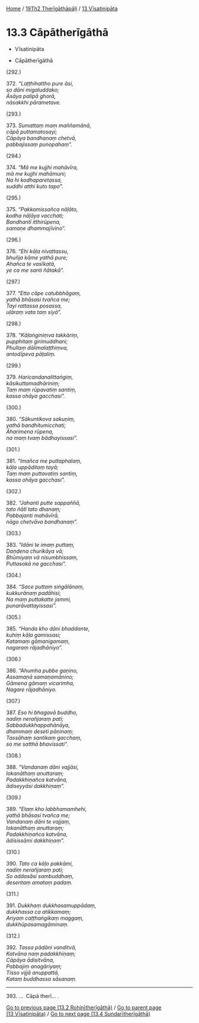 
[Home](/) / [19Th2 Therīgāthāpāḷi](...md) / [13 Vīsatinipāta](../19Th2/13.md)

# 13.3 Cāpātherīgāthā

* Vīsatinipāta

* Cāpātherīgāthā

(292.)

372\. _“Laṭṭhihattho pure āsi,_  
_so dāni migaluddako;_  
_Āsāya palipā ghorā,_  
_nāsakkhi pārametave._  


(293.)

373\. _Sumattaṃ maṃ maññamānā,_  
_cāpā puttamatosayi;_  
_Cāpāya bandhanaṃ chetvā,_  
_pabbajissaṃ punopahaṃ”._  


(294.)

374\. _“Mā me kujjhi mahāvīra,_  
_mā me kujjhi mahāmuni;_  
_Na hi kodhaparetassa,_  
_suddhi atthi kuto tapo”._  


(295.)

375\. _“Pakkamissañca nāḷāto,_  
_kodha nāḷāya vacchati;_  
_Bandhantī itthirūpena,_  
_samaṇe dhammajīvino”._  


(296.)

376\. _“Ehi kāḷa nivattassu,_  
_bhuñja kāme yathā pure;_  
_Ahañca te vasīkatā,_  
_ye ca me santi ñātakā”._  


(297.)

377\. _“Etto cāpe catubbhāgaṃ,_  
_yathā bhāsasi tvañca me;_  
_Tayi rattassa posassa,_  
_uḷāraṃ vata taṃ siyā”._  


(298.)

378\. _“Kāḷaṅginiṃva takkāriṃ,_  
_pupphitaṃ girimuddhani;_  
_Phullaṃ dālimalaṭṭhiṃva,_  
_antodīpeva pāṭaliṃ._  


(299.)

379\. _Haricandanalittaṅgiṃ,_  
_kāsikuttamadhāriniṃ;_  
_Taṃ maṃ rūpavatiṃ santiṃ,_  
_kassa ohāya gacchasi”._  


(300.)

380\. _“Sākuntikova sakuṇiṃ,_  
_yathā bandhitumicchati;_  
_Āharimena rūpena,_  
_na maṃ tvaṃ bādhayissasi”._  


(301.)

381\. _“Imañca me puttaphalaṃ,_  
_kāḷa uppāditaṃ tayā;_  
_Taṃ maṃ puttavatiṃ santiṃ,_  
_kassa ohāya gacchasi”._  


(302.)

382\. _“Jahanti putte sappaññā,_  
_tato ñātī tato dhanaṃ;_  
_Pabbajanti mahāvīrā,_  
_nāgo chetvāva bandhanaṃ”._  


(303.)

383\. _“Idāni te imaṃ puttaṃ,_  
_Daṇḍena churikāya vā;_  
_Bhūmiyaṃ vā nisumbhissaṃ,_  
_Puttasokā na gacchasi”._  


(304.)

384\. _“Sace puttaṃ siṅgālānaṃ,_  
_kukkurānaṃ padāhisi;_  
_Na maṃ puttakatte jammi,_  
_punarāvattayissasi”._  


(305.)

385\. _“Handa kho dāni bhaddante,_  
_kuhiṃ kāḷa gamissasi;_  
_Katamaṃ gāmanigamaṃ,_  
_nagaraṃ rājadhāniyo”._  


(306.)

386\. _“Ahumha pubbe gaṇino,_  
_Assamaṇā samaṇamānino;_  
_Gāmena gāmaṃ vicarimha,_  
_Nagare rājadhāniyo._  


(307.)

387\. _Eso hi bhagavā buddho,_  
_nadiṃ nerañjaraṃ pati;_  
_Sabbadukkhappahānāya,_  
_dhammaṃ deseti pāṇinaṃ;_  
_Tassāhaṃ santikaṃ gacchaṃ,_  
_so me satthā bhavissati”._  


(308.)

388\. _“Vandanaṃ dāni vajjāsi,_  
_lokanāthaṃ anuttaraṃ;_  
_Padakkhiṇañca katvāna,_  
_ādiseyyāsi dakkhiṇaṃ”._  


(309.)

389\. _“Etaṃ kho labbhamamhehi,_  
_yathā bhāsasi tvañca me;_  
_Vandanaṃ dāni te vajjaṃ,_  
_lokanāthaṃ anuttaraṃ;_  
_Padakkhiṇañca katvāna,_  
_ādisissāmi dakkhiṇaṃ”._  


(310.)

390\. _Tato ca kāḷo pakkāmi,_  
_nadiṃ nerañjaraṃ pati;_  
_So addasāsi sambuddhaṃ,_  
_desentaṃ amataṃ padaṃ._  


(311.)

391\. _Dukkhaṃ dukkhasamuppādaṃ,_  
_dukkhassa ca atikkamaṃ;_  
_Ariyaṃ caṭṭhaṅgikaṃ maggaṃ,_  
_dukkhūpasamagāminaṃ._  


(312.)

392\. _Tassa pādāni vanditvā,_  
_Katvāna naṃ padakkhiṇaṃ;_  
_Cāpāya ādisitvāna,_  
_Pabbajiṃ anagāriyaṃ;_  
_Tisso vijjā anuppattā,_  
_Kataṃ buddhassa sāsanaṃ._  


---

393\. …  Cāpā therī… .



[Go to previous page (13.2 Rohinītherīgāthā)](13.2.md) / [Go to parent page (13 Vīsatinipāta)](../19Th2/13.md) / [Go to next page (13.4 Sundarītherīgāthā)](13.4.md)


